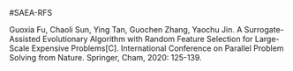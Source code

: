 #SAEA-RFS

Guoxia Fu, Chaoli Sun, Ying Tan, Guochen Zhang, Yaochu Jin. A Surrogate-Assisted Evolutionary Algorithm with Random Feature Selection for Large-Scale Expensive Problems[C]. International Conference on Parallel Problem Solving from Nature. Springer, Cham, 2020: 125-139.

